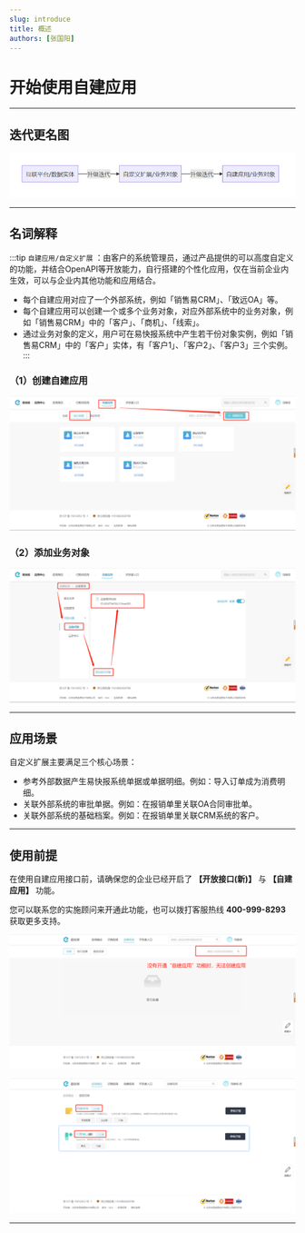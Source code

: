 ```yaml
---
slug: introduce
title: 概述
authors: [张国阳]
---
```


# 开始使用自建应用

---
## 迭代更名图 

![image](images/迭代图.png)

---
## 名词解释

:::tip
`自建应用/自定义扩展` ：由客户的系统管理员，通过产品提供的可以高度自定义的功能，并结合OpenAPI等开放能力，自行搭建的个性化应用，仅在当前企业内生效，可以与企业内其他功能和应用结合。
- 每个自建应用对应了一个外部系统，例如「销售易CRM」、「致远OA」等。
- 每个自建应用可以创建一个或多个业务对象，对应外部系统中的业务对象，例如「销售易CRM」中的「客户」、「商机」、「线索」。
- 通过业务对象的定义，用户可在易快报系统中产生若干份对象实例，例如「销售易CRM」中的「客户」实体，有「客户1」、「客户2」、「客户3」三个实例。
:::

### （1）创建自建应用

![image](images/自建应用/1.创建应用.png)

### （2）添加业务对象

![image](images/自建应用/2.添加业务对象.png)

---
## 应用场景
自定义扩展主要满足三个核心场景：

- 参考外部数据产生易快报系统单据或单据明细。例如：导入订单成为消费明细。
- 关联外部系统的审批单据。例如：在报销单里关联OA合同审批单。
- 关联外部系统的基础档案。例如：在报销单里关联CRM系统的客户。

---
## 使用前提
在使用自建应用接口前，请确保您的企业已经开启了 **【开放接口(新)】** 与 **【自建应用】** 功能。

您可以联系您的实施顾问来开通此功能，也可以拨打客服热线 **400-999-8293** 获取更多支持。

![image](images/自建应用/1.没有相关charge.png)

![image](images/自建应用/2.需要开通的charge.png)

---


























